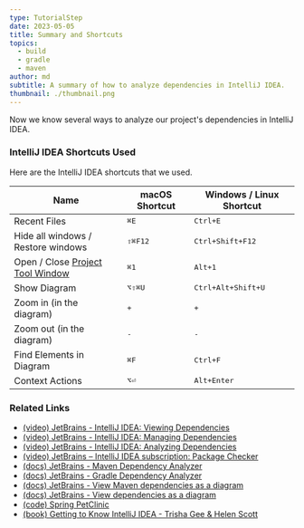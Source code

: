 ```yaml
---
type: TutorialStep
date: 2023-05-05
title: Summary and Shortcuts
topics:
  - build
  - gradle
  - maven
author: md
subtitle: A summary of how to analyze dependencies in IntelliJ IDEA.
thumbnail: ./thumbnail.png
---
```


Now we know several ways to analyze our project's dependencies in IntelliJ IDEA.

### IntelliJ IDEA Shortcuts Used

Here are the IntelliJ IDEA shortcuts that we used.

| Name                                                                                             | macOS Shortcut   | Windows / Linux Shortcut    |
| ------------------------------------------------------------------------------------------------ | ---------------- | --------------------------- |
| Recent Files                                                                                     | <kbd>⌘E</kbd>    | <kbd>Ctrl+E</kbd>           |
| Hide all windows / Restore windows                                                               | <kbd>⇧⌘F12</kbd> | <kbd>Ctrl+Shift+F12</kbd>   |
| Open / Close [Project Tool Window](https://www.jetbrains.com/help/idea/project-tool-window.html) | <kbd>⌘1</kbd>    | <kbd>Alt+1</kbd>            |
| Show Diagram                                                                                     | <kbd>⌥⇧⌘U</kbd>  | <kbd>Ctrl+Alt+Shift+U</kbd> |
| Zoom in (in the diagram)                                                                         | <kbd>+</kbd>     | <kbd>+</kbd>                |
| Zoom out (in the diagram)                                                                        | <kbd>-</kbd>     | <kbd>-</kbd>                |
| Find Elements in Diagram                                                                         | <kbd>⌘F</kbd>    | <kbd>Ctrl+F</kbd>           |
| Context Actions                                                                                  | <kbd>⌥⏎</kbd>    | <kbd>Alt+Enter</kbd>        |

### Related Links

- [(video) JetBrains - IntelliJ IDEA: Viewing Dependencies](https://www.youtube.com/watch?v=1wnsc8hYM4c)
- [(video) JetBrains - IntelliJ IDEA: Managing Dependencies](https://www.youtube.com/watch?v=nqb9yAecM9Y)
- [(video) JetBrains - IntelliJ IDEA: Analyzing Dependencies](https://www.youtube.com/watch?v=La3Cp-O05eQ)
- [(video) JetBrains – IntelliJ IDEA subscription: Package Checker](https://www.youtube.com/watch?v=RWtN4WNQsX4)
- [(docs) JetBrains - Maven Dependency Analyzer](https://www.jetbrains.com/help/idea/work-with-maven-dependencies.html#dependency_analyzer)
- [(docs) JetBrains - Gradle Dependency Analyzer](https://www.jetbrains.com/help/idea/work-with-gradle-dependency-diagram.html#dependency_analyzer)
- [(docs) JetBrains - View Maven dependencies as a diagram](https://www.jetbrains.com/help/idea/work-with-maven-dependencies.html#maven_dependency_diagram)
- [(docs) JetBrains - View dependencies as a diagram](https://www.jetbrains.com/help/idea/work-with-gradle-dependency-diagram.html#gradle_diagram)
- [(code) Spring PetClinic](https://github.com/spring-projects/spring-petclinic)
- [(book) Getting to Know IntelliJ IDEA - Trisha Gee & Helen Scott](https://leanpub.com/gettingtoknowIntelliJIDEA)
